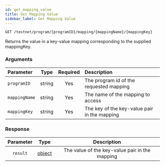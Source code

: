 ```yaml
---
id: get_mapping_value
title: Get Mapping Value
sidebar_label: Get Mapping Value
---
```


```bash title=ENDPOINT
GET /testnet/program/{programID}/mapping/{mappingName}/{mappingKey}
```

Returns the value in a key-value mapping corresponding to the supplied mappingKey.


### Arguments

| Parameter     |  Type  | Required | Description                                  |
|:--------------|:------:|:--------:|:---------------------------------------------|
| `programID`   | string |   Yes    | The program id of the requested mapping      |
| `mappingName` | string |   Yes    | The name of the mapping to access            |
| `mappingKey`  | string |   Yes    | The key of the key-value pair in the mapping |

### Response

| Parameter |                  Type                   |                  Description                   |
|:---------:|:---------------------------------------:|:----------------------------------------------:|
| `result`  | [object](../../concepts/beginner/01_programs.md) | The value of the key-value pair in the mapping |
